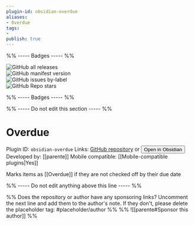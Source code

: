 ```yaml
---
plugin-id: obsidian-overdue
aliases:
- Overdue
tags: 
- 
publish: true
---
```


%% ----- Badges ----- %%

![GitHub all releases](https://img.shields.io/github/downloads/parente/obsidian-overdue/total?color=573E7A&logo=github&style=for-the-badge)   
![GitHub manifest version](https://img.shields.io/github/manifest-json/v/parente/obsidian-overdue?color=573E7A&logo=github&style=for-the-badge)   
![GitHub issues by-label](https://img.shields.io/github/issues/parente/obsidian-overdue/help%20wanted?color=573E7A&logo=github&style=for-the-badge)   
![GitHub Repo stars](https://img.shields.io/github/stars/parente/obsidian-overdue?color=573E7A&logo=github&style=for-the-badge)

%% ----- Badges ----- %%

%% ----- Do not edit this section ----- %%

# Overdue

Plugin ID: `obsidian-overdue`
Links: [GitHub repository](https://github.com/parente/obsidian-overdue) or [<button id=HH>Open in Obsidian</button>](obsidian://goto-plugin?id=obsidian-overdue)
Developed by: [[parente]]
Mobile compatible: [[Mobile-compatible plugins|Yes]]

Marks items as \[\[Overdue]] if they are not checked off by their due date

%% ----- Do not edit anything above this line ----- %% 

%% Does the repository or author have any sponsoring links? Uncomment the next line and add them to the author's note. If they don't, please delete the placeholder tag: #placeholder/author %%
%% ![[parente#Sponsor this author]] %%
